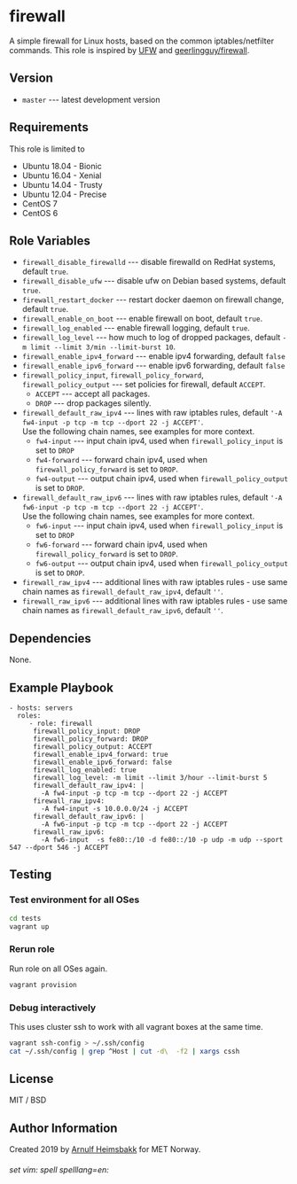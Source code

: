firewall
=========

A simple firewall for Linux hosts, based on the common iptables/netfilter commands. This role is inspired by [UFW](https://en.wikipedia.org/wiki/Uncomplicated_Firewall "Uncomplicated Firewall") and [geerlingguy/firewall](https://github.com/geerlingguy/ansible-role-firewall).

Version
-------

* `master` --- latest development version

Requirements
------------

This role is limited to

* Ubuntu 18.04 - Bionic
* Ubuntu 16.04 - Xenial
* Ubuntu 14.04 - Trusty
* Ubuntu 12.04 - Precise
* CentOS 7
* CentOS 6

Role Variables
--------------

* `firewall_disable_firewalld` --- disable firewalld on RedHat systems, default `true`.
* `firewall_disable_ufw` --- disable ufw on Debian based systems, default `true`.
* `firewall_restart_docker` --- restart docker daemon on firewall change, default `true`.
* `firewall_enable_on_boot` --- enable firewall on boot, default `true`.
* `firewall_log_enabled` --- enable firewall logging, default `true`.
* `firewall_log_level` --- how much to log of dropped packages, default `-m limit --limit 3/min --limit-burst 10`.
* `firewall_enable_ipv4_forward` --- enable ipv4 forwarding, default `false`
* `firewall_enable_ipv6_forward` --- enable ipv6 forwarding, default `false`
* `firewall_policy_input`, `firewall_policy_forward`, `firewall_policy_output` --- set policies for firewall, default `ACCEPT`.
  * `ACCEPT` --- accept all packages.
  * `DROP` --- drop packages silently.
* `firewall_default_raw_ipv4` --- lines with raw iptables rules, default `'-A fw4-input -p tcp -m tcp --dport 22 -j ACCEPT'`.  
    Use the following chain names, see examples for more context.
    * `fw4-input` --- input chain ipv4, used when `firewall_policy_input` is set to `DROP`
    * `fw4-forward` --- forward chain ipv4, used when `firewall_policy_forward` is set to `DROP`.
    * `fw4-output` --- output chain ipv4, used when `firewall_policy_output` is set to `DROP`.
* `firewall_default_raw_ipv6` --- lines with raw iptables rules, default `'-A fw6-input -p tcp -m tcp --dport 22 -j ACCEPT'`.  
    Use the following chain names, see examples for more context.
    * `fw6-input` --- input chain ipv4, used when `firewall_policy_input` is set to `DROP`
    * `fw6-forward` --- forward chain ipv4, used when `firewall_policy_forward` is set to `DROP`.
    * `fw6-output` --- output chain ipv4, used when `firewall_policy_output` is set to `DROP`.
* `firewall_raw_ipv4` --- additional lines with raw iptables rules - use same chain names as `firewall_default_raw_ipv4`, default `''`.
* `firewall_raw_ipv6` --- additional lines with raw iptables rules - use same chain names as `firewall_default_raw_ipv6`, default `''`.

Dependencies
------------

None.

Example Playbook
----------------

    - hosts: servers
      roles:
         - role: firewall
          firewall_policy_input: DROP
          firewall_policy_forward: DROP
          firewall_policy_output: ACCEPT
          firewall_enable_ipv4_forward: true
          firewall_enable_ipv6_forward: false
          firewall_log_enabled: true
          firewall_log_level: -m limit --limit 3/hour --limit-burst 5
          firewall_default_raw_ipv4: |
            -A fw4-input -p tcp -m tcp --dport 22 -j ACCEPT
          firewall_raw_ipv4:
            -A fw4-input -s 10.0.0.0/24 -j ACCEPT
          firewall_default_raw_ipv6: |
            -A fw6-input -p tcp -m tcp --dport 22 -j ACCEPT
          firewall_raw_ipv6:
            -A fw6-input  -s fe80::/10 -d fe80::/10 -p udp -m udp --sport 547 --dport 546 -j ACCEPT

Testing
-------

### Test environment for all OSes

```bash
cd tests
vagrant up
```

### Rerun role

Run role on all OSes again.

```bash
vagrant provision
```

### Debug interactively

This uses cluster ssh to work with all vagrant boxes at the same time.

```bash
vagrant ssh-config > ~/.ssh/config
cat ~/.ssh/config | grep ^Host | cut -d\  -f2 | xargs cssh
```

License
-------

MIT / BSD

Author Information
------------------

Created 2019 by [Arnulf Heimsbakk](mailto:arnulf.heimsbakk@met.no) for MET Norway.

###### set vim: spell spelllang=en:
